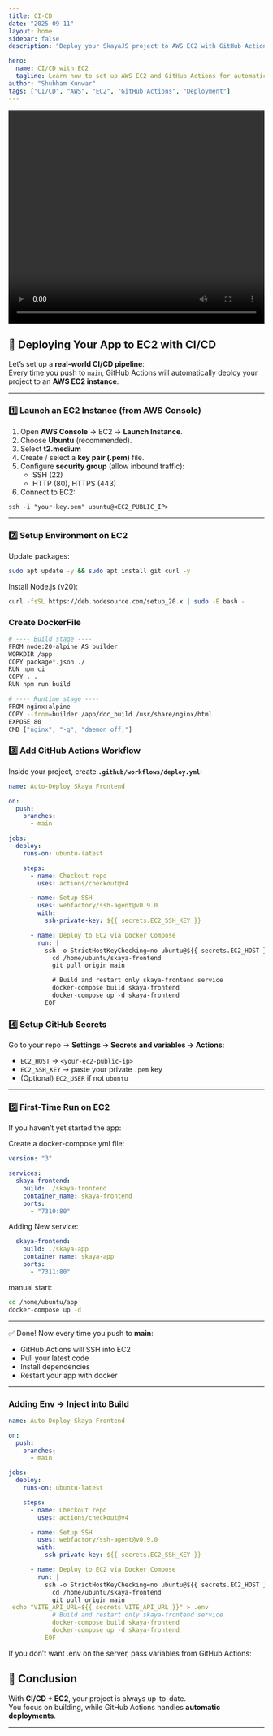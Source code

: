 ```yaml
---
title: CI-CD
date: "2025-09-11"
layout: home
sidebar: false
description: "Deploy your SkayaJS project to AWS EC2 with GitHub Actions CI/CD."

hero:
  name: CI/CD with EC2
  tagline: Learn how to set up AWS EC2 and GitHub Actions for automatic deployments of your SkayaJS projects.
author: "Shubham Kunwar"
tags: ["CI/CD", "AWS", "EC2", "GitHub Actions", "Deployment"]
---
```


<video width="100%" height="420" controls >
  <source src="/blogs/videos/whatIsSkaya.mp4" type="video/mp4">
  Your browser does not support the video tag.
</video>

## 🚀 Deploying Your App to EC2 with CI/CD

Let’s set up a **real-world CI/CD pipeline**:  
Every time you push to `main`, GitHub Actions will automatically deploy your project to an **AWS EC2 instance**.

---

### 1️⃣ Launch an EC2 Instance (from AWS Console)

1. Open **AWS Console** → EC2 → **Launch Instance**.
2. Choose **Ubuntu** (recommended).
3. Select **t2.medium**
4. Create / select a **key pair (.pem)** file.
5. Configure **security group** (allow inbound traffic):
   - SSH (22)
   - HTTP (80), HTTPS (443)
6. Connect to EC2:

```
ssh -i "your-key.pem" ubuntu@<EC2_PUBLIC_IP>
```

---

### 2️⃣ Setup Environment on EC2

Update packages:

```bash
sudo apt update -y && sudo apt install git curl -y
```

Install Node.js (v20):

```bash
curl -fsSL https://deb.nodesource.com/setup_20.x | sudo -E bash -
```

### Create DockerFile

```bash
# ---- Build stage ----
FROM node:20-alpine AS builder
WORKDIR /app
COPY package*.json ./
RUN npm ci
COPY . .
RUN npm run build

# ---- Runtime stage ----
FROM nginx:alpine
COPY --from=builder /app/doc_build /usr/share/nginx/html
EXPOSE 80
CMD ["nginx", "-g", "daemon off;"]


```

### 3️⃣ Add GitHub Actions Workflow

Inside your project, create **`.github/workflows/deploy.yml`**:

```yaml
name: Auto-Deploy Skaya Frontend

on:
  push:
    branches:
      - main

jobs:
  deploy:
    runs-on: ubuntu-latest

    steps:
      - name: Checkout repo
        uses: actions/checkout@v4

      - name: Setup SSH
        uses: webfactory/ssh-agent@v0.9.0
        with:
          ssh-private-key: ${{ secrets.EC2_SSH_KEY }}

      - name: Deploy to EC2 via Docker Compose
        run: |
          ssh -o StrictHostKeyChecking=no ubuntu@${{ secrets.EC2_HOST }} << 'EOF'
            cd /home/ubuntu/skaya-frontend
            git pull origin main

            # Build and restart only skaya-frontend service
            docker-compose build skaya-frontend
            docker-compose up -d skaya-frontend
          EOF
```

### 4️⃣ Setup GitHub Secrets

Go to your repo → **Settings → Secrets and variables → Actions**:

- `EC2_HOST` → `<your-ec2-public-ip>`
- `EC2_SSH_KEY` → paste your private `.pem` key
- (Optional) `EC2_USER` if not `ubuntu`

---

### 5️⃣ First-Time Run on EC2

If you haven’t yet started the app:

Create a docker-compose.yml file:

```yaml
version: "3"

services:
  skaya-frontend:
    build: ./skaya-frontend
    container_name: skaya-frontend
    ports:
      - "7310:80"

```

Adding New service:

```yaml
  skaya-frontend:
    build: ./skaya-app
    container_name: skaya-app
    ports:
      - "7311:80"
```

manual start:

```bash
cd /home/ubuntu/app
docker-compose up -d
```
---

✅ Done! Now every time you push to **main**:

- GitHub Actions will SSH into EC2
- Pull your latest code
- Install dependencies
- Restart your app with docker

---

### Adding Env → Inject into Build

```yaml
name: Auto-Deploy Skaya Frontend

on:
  push:
    branches:
      - main

jobs:
  deploy:
    runs-on: ubuntu-latest

    steps:
      - name: Checkout repo
        uses: actions/checkout@v4

      - name: Setup SSH
        uses: webfactory/ssh-agent@v0.9.0
        with:
          ssh-private-key: ${{ secrets.EC2_SSH_KEY }}

      - name: Deploy to EC2 via Docker Compose
        run: |
          ssh -o StrictHostKeyChecking=no ubuntu@${{ secrets.EC2_HOST }} << 'EOF'
            cd /home/ubuntu/skaya-frontend
            git pull origin main
 echo "VITE_API_URL=${{ secrets.VITE_API_URL }}" > .env
            # Build and restart only skaya-frontend service
            docker-compose build skaya-frontend
            docker-compose up -d skaya-frontend
          EOF

```

If you don’t want .env on the server, pass variables from GitHub Actions:

## 🌟 Conclusion

With **CI/CD + EC2**, your project is always up-to-date.  
You focus on building, while GitHub Actions handles **automatic deployments**.

---
